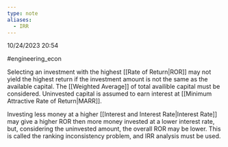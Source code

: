 ```yaml
---
type: note
aliases:
  - IRR
---
```

10/24/2023 20:54

  #engineering_econ 

Selecting an investment with the highest [[Rate of Return|ROR]] may not yield the highest return if the investment amount is not the same as the available capital. The [[Weighted Average]] of total availible capital must be considered. Uninvested capital is assumed to earn interest at [[Minimum Attractive Rate of Return|MARR]].

Investing less money at a higher [[Interest and Interest Rate|Interest Rate]] may give a higher ROR then more money invested at a lower interest rate, but, considering the uninvested amount, the overall ROR may be lower. This is called the ranking inconsistency problem, and IRR analysis must be used.

